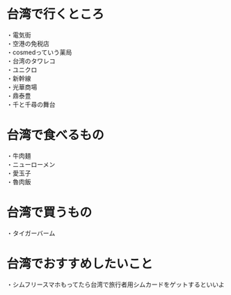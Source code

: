 # 台湾で行くところ
・電気街  
・空港の免税店  
・cosmedっていう薬局  
・台湾のタワレコ  
・ユニクロ  
・新幹線  
・光華商場  
・鼎泰豊  
・千と千尋の舞台  

# 台湾で食べるもの
・牛肉麺  
・ニューローメン  
・愛玉子  
・魯肉飯  

# 台湾で買うもの
・タイガーバーム  

# 台湾でおすすめしたいこと
・シムフリースマホもってたら台湾で旅行者用シムカードをゲットするといいよ  
